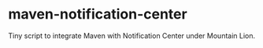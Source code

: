 maven-notification-center
=========================

Tiny script to integrate Maven with Notification Center under Mountain Lion.